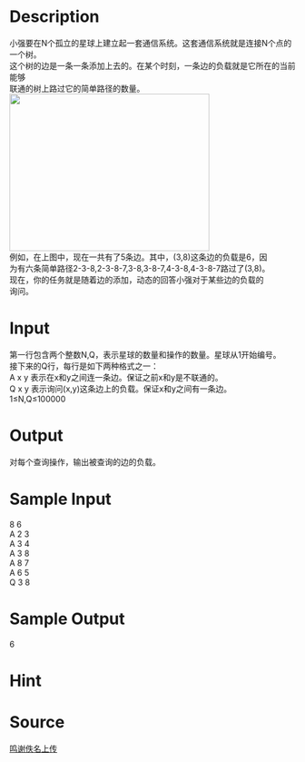 
# Description

<div class="content"><div>小强要在N个孤立的星球上建立起一套通信系统。这套通信系统就是连接N个点的一个树。</div>
<div>这个树的边是一条一条添加上去的。在某个时刻，一条边的负载就是它所在的当前能够</div>
<div>联通的树上路过它的简单路径的数量。</div>
<div><img src="source/bzoj/4530/img/aHR0cHM6Ly9seWRzeS5jb20vSnVkZ2VPbmxpbmUvdXBsb2FkLzIwMTYwNC9mZi5wbmc=.png" width="352" height="277" alt=""/></div>
<div>例如，在上图中，现在一共有了5条边。其中，(3,8)这条边的负载是6，因</div>
<div>为有六条简单路径2-3-8,2-3-8-7,3-8,3-8-7,4-3-8,4-3-8-7路过了(3,8)。</div>
<div>现在，你的任务就是随着边的添加，动态的回答小强对于某些边的负载的</div>
<div>询问。</div></div>

# Input

<div class="content"><div>第一行包含两个整数N,Q，表示星球的数量和操作的数量。星球从1开始编号。</div>
<div>接下来的Q行，每行是如下两种格式之一：</div>
<div>A x y 表示在x和y之间连一条边。保证之前x和y是不联通的。</div>
<div>Q x y 表示询问(x,y)这条边上的负载。保证x和y之间有一条边。</div>
<div>1≤N,Q≤100000</div></div>

# Output

<div class="content"><div>对每个查询操作，输出被查询的边的负载。</div></div>

# Sample Input

<div class="content"><span class="sampledata">8 6<br/>
A 2 3<br/>
A 3 4<br/>
A 3 8<br/>
A 8 7<br/>
A 6 5<br/>
Q 3 8</span></div>

# Sample Output

<div class="content"><span class="sampledata">6<br/>
</span></div>

# Hint

<div class="content"><p></p></div>

# Source

<div class="content"><p><a href="problemset.php?search=鸣谢佚名上传">鸣谢佚名上传</a></p></div>

